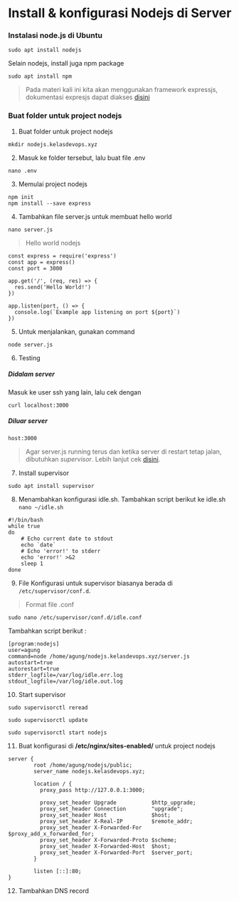 # Install & konfigurasi Nodejs di Server

### Instalasi node.js di Ubuntu
```
sudo apt install nodejs
```

Selain nodejs, install juga npm package
```
sudo apt install npm
```


> Pada materi kali ini kita akan menggunakan framework expressjs, dokumentasi expresjs dapat diakses [disini](https://expressjs.com/)


### Buat folder untuk project nodejs
1. Buat folder untuk project nodejs
```
mkdir nodejs.kelasdevops.xyz
```
2. Masuk ke folder tersebut, lalu buat file .env
```
nano .env
```
3. Memulai project nodejs
```
npm init
npm install --save express
```
4. Tambahkan file server.js untuk membuat hello world
```
nano server.js
```

> Hello world nodejs
```
const express = require('express')
const app = express()
const port = 3000

app.get('/', (req, res) => {
  res.send('Hello World!')
})

app.listen(port, () => {
  console.log(`Example app listening on port ${port}`)
})
```

5. Untuk menjalankan, gunakan command
```
node server.js
```

6. Testing
##### Didalam server
Masuk ke user ssh yang lain, lalu cek dengan
```
curl localhost:3000
```

##### Diluar server
```
host:3000
```

> Agar server.js running terus dan ketika server di restart tetap jalan, dibutuhkan *supervisor*. Lebih lanjut cek [disini](https://www.digitalocean.com/community/tutorials/how-to-install-and-manage-supervisor-on-ubuntu-and-debian-vps).

7. Install supervisor
```
sudo apt install supervisor
```

8. Menambahkan konfigurasi idle.sh. Tambahkan script berikut ke idle.sh  `nano ~/idle.sh`
```
#!/bin/bash
while true
do 
	# Echo current date to stdout
	echo `date`
	# Echo 'error!' to stderr
	echo 'error!' >&2
	sleep 1
done
```

9. File Konfigurasi untuk supervisor biasanya berada di `/etc/supervisor/conf.d`. 
> Format file .conf
```
sudo nano /etc/supervisor/conf.d/idle.conf
```
Tambahkan script berikut :
```
[program:nodejs]
user=agung
command=node /home/agung/nodejs.kelasdevops.xyz/server.js
autostart=true
autorestart=true
stderr_logfile=/var/log/idle.err.log
stdout_logfile=/var/log/idle.out.log
```

10. Start supervisor
```
sudo supervisorctl reread
```
```
sudo supervisorctl update
```
```
sudo supervisorctl start nodejs
```

11. Buat konfigurasi di **/etc/nginx/sites-enabled/** untuk project nodejs
```
server {
        root /home/agung/nodejs/public;
        server_name nodejs.kelasdevops.xyz;

        location / {
          proxy_pass http://127.0.0.1:3000;

          proxy_set_header Upgrade           $http_upgrade;
          proxy_set_header Connection        "upgrade";
          proxy_set_header Host              $host;
          proxy_set_header X-Real-IP         $remote_addr;
          proxy_set_header X-Forwarded-For   $proxy_add_x_forwarded_for;
          proxy_set_header X-Forwarded-Proto $scheme;
          proxy_set_header X-Forwarded-Host  $host;
          proxy_set_header X-Forwarded-Port  $server_port;
        }

        listen [::]:80;
}
```

12. Tambahkan DNS record  

